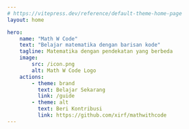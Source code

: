 ```yaml
---
# https://vitepress.dev/reference/default-theme-home-page
layout: home

hero:
    name: "Math W Code"
    text: "Belajar matematika dengan barisan kode"
    tagline: Matematika dengan pendekatan yang berbeda
    image:
        src: /icon.png
        alt: Math W Code Logo
    actions:
        - theme: brand
          text: Belajar Sekarang
          link: /guide
        - theme: alt
          text: Beri Kontribusi
          link: https://github.com/xirf/mathwithcode
---
```


<script setup>
  import Home from '@theme/components/HomePage.vue'
</script>

<Home />

<style>
:root {
  --vp-home-hero-name-color: transparent;
  --vp-home-hero-name-background: -webkit-linear-gradient(120deg, #f6c79f 30%, #35dada);

  --vp-home-hero-image-background-image: linear-gradient(-45deg, #f6c79f 50%, #35dada 50%);
  --vp-home-hero-image-filter: blur(44px);
}

@media (min-width: 640px) {
  :root {
    --vp-home-hero-image-filter: blur(56px);
  }
}

@media (min-width: 960px) {
  :root {
    --vp-home-hero-image-filter: blur(68px);
  }
}
</style>
